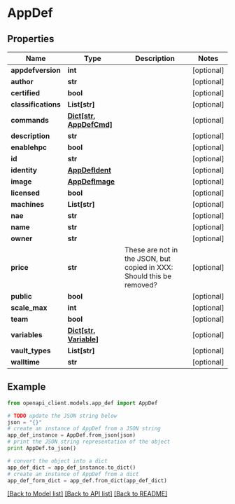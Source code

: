 # AppDef


## Properties
Name | Type | Description | Notes
------------ | ------------- | ------------- | -------------
**appdefversion** | **int** |  | [optional] 
**author** | **str** |  | [optional] 
**certified** | **bool** |  | [optional] 
**classifications** | **List[str]** |  | [optional] 
**commands** | [**Dict[str, AppDefCmd]**](AppDefCmd.md) |  | [optional] 
**description** | **str** |  | [optional] 
**enablehpc** | **bool** |  | [optional] 
**id** | **str** |  | [optional] 
**identity** | [**AppDefIdent**](AppDefIdent.md) |  | [optional] 
**image** | [**AppDefImage**](AppDefImage.md) |  | [optional] 
**licensed** | **bool** |  | [optional] 
**machines** | **List[str]** |  | [optional] 
**nae** | **str** |  | [optional] 
**name** | **str** |  | [optional] 
**owner** | **str** |  | [optional] 
**price** | **str** | These are not in the JSON, but copied in XXX: Should this be removed? | [optional] 
**public** | **bool** |  | [optional] 
**scale_max** | **int** |  | [optional] 
**team** | **bool** |  | [optional] 
**variables** | [**Dict[str, Variable]**](Variable.md) |  | [optional] 
**vault_types** | **List[str]** |  | [optional] 
**walltime** | **str** |  | [optional] 

## Example

```python
from openapi_client.models.app_def import AppDef

# TODO update the JSON string below
json = "{}"
# create an instance of AppDef from a JSON string
app_def_instance = AppDef.from_json(json)
# print the JSON string representation of the object
print AppDef.to_json()

# convert the object into a dict
app_def_dict = app_def_instance.to_dict()
# create an instance of AppDef from a dict
app_def_form_dict = app_def.from_dict(app_def_dict)
```
[[Back to Model list]](../README.md#documentation-for-models) [[Back to API list]](../README.md#documentation-for-api-endpoints) [[Back to README]](../README.md)


